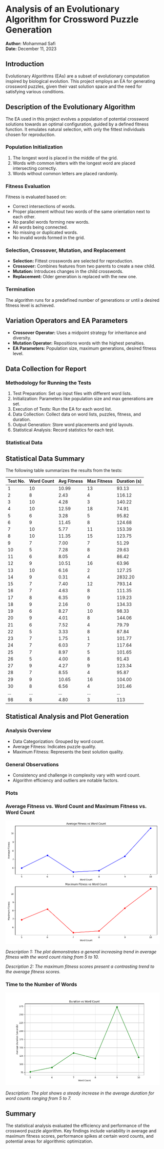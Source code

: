 # Analysis of an Evolutionary Algorithm for Crossword Puzzle Generation
**Author:** Mohammad Safi  
**Date:** December 11, 2023

## Introduction

Evolutionary Algorithms (EAs) are a subset of evolutionary computation inspired by biological evolution. This project employs an EA for generating crossword puzzles, given their vast solution space and the need for satisfying various conditions.

## Description of the Evolutionary Algorithm

The EA used in this project evolves a population of potential crossword solutions towards an optimal configuration, guided by a defined fitness function. It emulates natural selection, with only the fittest individuals chosen for reproduction.

### Population Initialization

1. The longest word is placed in the middle of the grid.
2. Words with common letters with the longest word are placed intersecting correctly.
3. Words without common letters are placed randomly.

### Fitness Evaluation

Fitness is evaluated based on:
- Correct intersections of words.
- Proper placement without two words of the same orientation next to each other.
- No parallel words forming new words.
- All words being connected.
- No missing or duplicated words.
- No invalid words formed in the grid.

### Selection, Crossover, Mutation, and Replacement

- **Selection:** Fittest crosswords are selected for reproduction.
- **Crossover:** Combines features from two parents to create a new child.
- **Mutation:** Introduces changes in the child crosswords.
- **Replacement:** Older generation is replaced with the new one.

### Termination

The algorithm runs for a predefined number of generations or until a desired fitness level is achieved.

## Variation Operators and EA Parameters

- **Crossover Operator:** Uses a midpoint strategy for inheritance and diversity.
- **Mutation Operator:** Repositions words with the highest penalties.
- **EA Parameters:** Population size, maximum generations, desired fitness level.

## Data Collection for Report

### Methodology for Running the Tests

1. Test Preparation: Set up input files with different word lists.
2. Initialization: Parameters like population size and max generations are set.
3. Execution of Tests: Run the EA for each word list.
4. Data Collection: Collect data on word lists, puzzles, fitness, and duration.
5. Output Generation: Store word placements and grid layouts.
6. Statistical Analysis: Record statistics for each test.

### Statistical Data

## Statistical Data Summary

The following table summarizes the results from the tests:


| Test No. | Word Count | Avg Fitness | Max Fitness | Duration (s) |
|----------|------------|-------------|-------------|--------------|
| 1        | 10         | 10.99       | 13          | 93.13        |
| 2        | 8          | 2.43        | 4           | 116.12       |
| 3        | 10         | 4.28        | 3           | 140.22       |
| 4        | 10         | 12.59       | 18          | 74.91        |
| 5        | 6          | 3.28        | 5           | 95.82        |
| 6        | 9          | 11.45       | 8           | 124.68       |
| 7        | 10         | 5.77        | 11          | 153.39       |
| 8        | 10         | 11.35       | 15          | 123.75       |
| 9        | 7          | 7.00        | 7           | 51.29        |
| 10       | 5          | 7.28        | 8           | 29.63        |
| 11       | 6          | 8.05        | 4           | 86.42        |
| 12       | 9          | 10.51       | 16          | 63.96        |
| 13       | 10         | 6.16        | 2           | 127.25       |
| 14       | 9          | 0.31        | 4           | 2832.20      |
| 15       | 7          | 7.40        | 12          | 793.14       |
| 16       | 7          | 4.63        | 8           | 111.35       |
| 17       | 8          | 6.35        | 9           | 119.23       |
| 18       | 9          | 2.16        | 0           | 134.33       |
| 19       | 6          | 8.27        | 10          | 98.33        |
| 20       | 9          | 4.01        | 8           | 144.06       |
| 21       | 6          | 7.52        | 4           | 79.79        |
| 22       | 5          | 3.33        | 8           | 87.84        |
| 23       | 7          | 1.75        | 1           | 101.77       |
| 24       | 7          | 6.03        | 7           | 117.64       |
| 25       | 7          | 8.97        | 5           | 101.65       |
| 26       | 5          | 4.00        | 8           | 91.43        |
| 27       | 9          | 4.27        | 9           | 123.34       |
| 28       | 7          | 8.55        | 4           | 95.87        |
| 29       | 9          | 10.65       | 16          | 104.00       |
| 30       | 8          | 6.56        | 4           | 101.46       |
| ...      | ...        | ...         | ...         | ...          |
| 98       | 8          | 4.80        | 3           | 113

## Statistical Analysis and Plot Generation

### Analysis Overview

- Data Categorization: Grouped by word count.
- Average Fitness: Indicates puzzle quality.
- Maximum Fitness: Represents the best solution quality.

### General Observations

- Consistency and challenge in complexity vary with word count.
- Algorithm efficiency and outliers are notable factors.

### Plots

### Average Fitness vs. Word Count and Maximum Fitness vs. Word Count

![Average Fitness vs. Word Count](/images/Figure_1.png)

*Description 1: The plot demonstrates a general increasing trend in average fitness with the word count rising from 5 to 10.*

*Description 2: The maximum fitness scores present a contrasting trend to the average fitness scores.*

### Time to the Number of Words

![Time to the Number of Words](/images/TimeFigure.png)

*Description: The plot shows a steady increase in the average duration for word counts ranging from 5 to 7.*
## Summary

The statistical analysis evaluated the efficiency and performance of the crossword puzzle algorithm. Key findings include variability in average and maximum fitness scores, performance spikes at certain word counts, and potential areas for algorithmic optimization.
